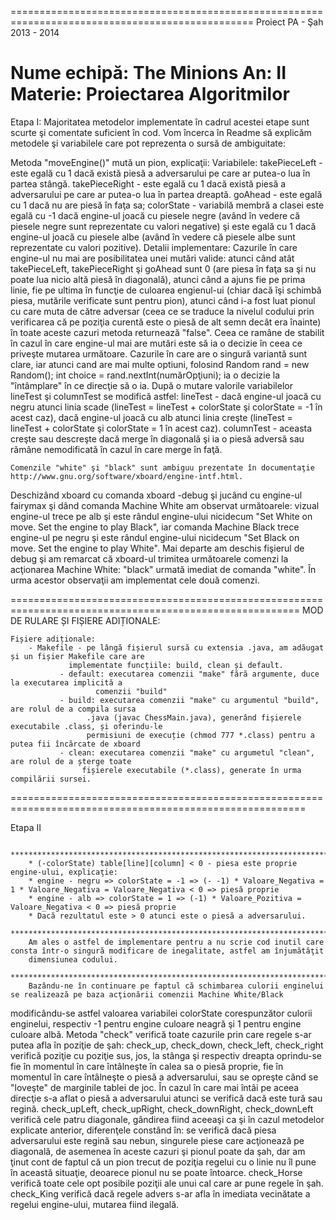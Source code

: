 ================================================================================================
		   	  Proiect PA - Şah 2013 - 2014

Nume echipă: The Minions
An: II
Materie: Proiectarea Algoritmilor
================================================================================================

Etapa I:
	Majoritatea metodelor implementate în cadrul acestei etape sunt
scurte şi comentate suficient în cod. Vom încerca în Readme să explicăm
metodele şi variabilele care pot reprezenta o sursă de ambiguitate:

Metoda "moveEngine()" mută un pion, explicaţii:
	Variabilele:
		takePieceLeft - este egală cu 1 dacă există piesă a adversarului
				pe care ar putea-o lua în partea stângă.
		takePieceRight - este egală cu 1 dacă există piesă a adversarului
				 pe care ar putea-o lua în partea dreaptă.
		goAhead - este egală cu 1 dacă nu are piesă în faţa sa;
		colorState - variabilă membră a clasei este egală cu -1 dacă engine-ul
			     joacă cu piesele negre (având în vedere că piesele negre
			     sunt reprezentate cu valori negative) şi este egală cu 1
		             dacă engine-ul joacă cu piesele albe (având în vedere că 
		  	     piesele albe sunt reprezentate cu valori pozitive).
	Detalii implementare:
		Cazurile în care engine-ul nu mai are posibilitatea unei mutări valide:
		atunci când atât takePieceLeft, takePieceRight şi goAhead sunt 0 (are
		piesa în faţa sa şi nu poate lua nicio altă piesă în diagonală), atunci
		când a ajuns fie pe prima linie, fie pe ultima în funcţie de culoarea
		engienul-ui (chiar dacă îşi schimbă piesa, mutările verificate sunt pentru
		pion), atunci când i-a fost luat pionul cu care muta de către adversar (ceea
		ce se traduce la nivelul codului prin verificarea că pe poziţia curentă este
		o piesă de alt semn decât era înainte) în toate aceste cazuri metoda returnează
		"false".
		Ceea ce ramâne de stabilit în cazul în care engine-ul mai are mutări
		este să ia o decizie în ceea ce priveşte mutarea următoare. Cazurile în care
		are o singură variantă sunt clare, iar atunci cand are mai multe optiuni,
		folosind Random rand = new Random(); int choice = rand.nextInt(numărOpţiuni);
		ia o decizie la "întâmplare" în ce direcţie să o ia.
		După o mutare valorile variabilelor lineTest şi columnTest se modifică astfel:
		lineTest - dacă engine-ul joacă cu negru atunci linia scade (lineTest = lineTest + colorState
		şi colorState = -1 în acest caz), dacă engine-ul joacă cu alb atunci linia creşte
		(lineTest = lineTest + colorState şi colorState = 1 în acest caz).
		columnTest - aceasta creşte sau descreşte dacă merge în diagonală şi ia o piesă adversă
		sau rămâne nemodificată în cazul în care merge în faţă.	

	Comenzile "white" şi "black" sunt ambiguu prezentate în documentaţie http://www.gnu.org/software/xboard/engine-intf.html.
Deschizând xboard cu comanda xboard -debug şi jucând cu engine-ul fairymax şi dând comanda Machine White am observat următoarele:
vizual engine-ul trece pe alb şi este rândul engine-ului nicidecum "Set White on move. Set the engine to play Black", iar
comanda Machine Black trece engine-ul pe negru şi este rândul engine-ului nicidecum "Set Black on move. Set the engine to play White".
	Mai departe am deschis fişierul de debug şi am remarcat că xboard-ul trimitea următoarele comenzi la acţionarea Machine White: "black"
urmată imediat de comanda "white".
	În urma acestor observaţii am implementat cele două comenzi.
	
========================================================================================================
	MOD DE RULARE ȘI FIȘIERE ADIȚIONALE:

	Fișiere adiționale:
		- Makefile - pe lângă fișierul sursă cu extensia .java, am adăugat și un fișier Makefile care are
			     implementate funcțiile: build, clean și default.
			   - default: executarea comenzii "make" fără argumente, duce la executarea implicită a
			   	       comenzii "build"
			   - build: executarea comenzii "make" cu argumentul "build", are rolul de a compila sursa
			  	     .java (javac ChessMain.java), generând fișierele executabile .class, și oferindu-le
				     permisiuni de execuție (chmod 777 *.class) pentru a putea fii încărcate de xboard
			   - clean: executarea comenzii "make" cu argumetul "clean", are rolul de a șterge toate
			   	    fișierele executabile (*.class), generate în urma compilării sursei.
=========================================================================================================

Etapa II
		
		**************************************************************************************************************************************** 
		* (-colorState) table[line][column] < 0 - piesa este proprie engine-ului, explicaţie: 
		* engine - negru => colorState = -1 => (- -1) * Valoare_Negativa = 1 * Valoare_Negativa = Valoare_Negativa < 0 => piesă proprie
		* engine - alb => colorState = 1 => (-1) * Valoare_Pozitiva = Valoare_Negativa < 0 => piesă proprie
		* Dacă rezultatul este > 0 atunci este o piesă a adversarului.
		****************************************************************************************************************************************
		Am ales o astfel de implementare pentru a nu scrie cod inutil care consta într-o singură modificare de inegalitate, astfel am înjumătăţit
		dimensiunea codului.
		****************************************************************************************************************************************
		Bazându-ne în continuare pe faptul că schimbarea culorii enginelui se realizează pe baza acţionării comenzii Machine White/Black
modificându-se astfel valoarea variabilei colorState corespunzător culorii enginelui, respectiv -1 pentru engine culoare neagră şi 1
pentru engine culoare albă.
		Metoda "check" verifică toate cazurile prin care regele s-ar putea afla în poziţie de şah:
			check_up, check_down, check_left, check_right verifică poziţie cu poziţie sus, jos, la stânga şi respectiv dreapta oprindu-se
fie în momentul în care întâlneşte în calea sa o piesă proprie, fie în momentul în care întâlneşte o piesă a adversarului, sau se
opreşte când se "loveşte" de marginile tablei de joc. În cazul în care mai întâi pe aceea direcţie s-a aflat o piesă a adversarului
atunci se verifică dacă este tură sau regină.
			check_upLeft, check_upRight, check_downRight, check_downLeft verifică cele patru diagonale, gândirea fiind aceeaşi ca şi în cazul
metodelor explicate anterior, diferenţele constând în: se verifică dacă piesa adversarului este regină sau nebun, singurele piese care
acţionează pe diagonală, de asemenea în aceste cazuri şi pionul poate da şah, dar am ţinut cont de faptul că un pion trecut de poziţia
regelui cu o linie nu îl pune în această situaţie, deoarece pionul nu se poate întoarce.
			check_Horse verifică toate cele opt posibile poziţii ale unui cal care ar pune regele în şah.
			check_King verifică dacă regele advers s-ar afla în imediata vecinătate a regelui engine-ului, mutarea fiind ilegală.
